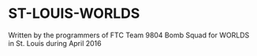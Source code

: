 # ST-LOUIS-WORLDS
Written by the programmers of FTC Team 9804 Bomb Squad for WORLDS in St. Louis during April 2016 
